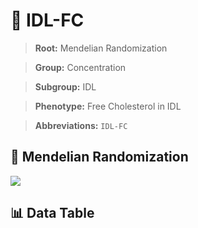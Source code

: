 # 🧪 IDL-FC

> **Root:** Mendelian Randomization

> **Group:** Concentration  

> **Subgroup:** IDL

> **Phenotype:** Free Cholesterol in IDL  

> **Abbreviations:** `IDL-FC`

## 🧬 Mendelian Randomization  

<img src="/MR/Figures/Inverse/IDLhengxianFC.png"/>


## 📊 Data Table


<CsvTableMRI src="/public/MR/Data/Inverse/IDLhengxianFC.csv"/>
